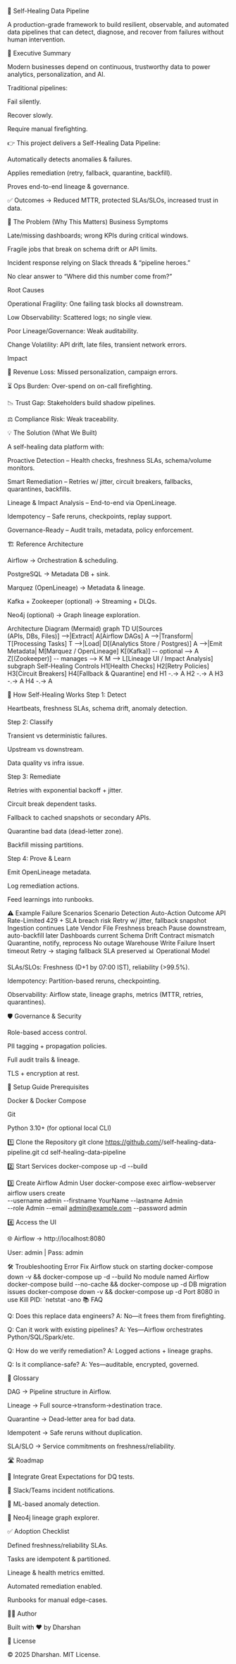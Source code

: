 🔄 Self-Healing Data Pipeline

A production-grade framework to build resilient, observable, and automated data pipelines that can detect, diagnose, and recover from failures without human intervention.

📌 Executive Summary

Modern businesses depend on continuous, trustworthy data to power analytics, personalization, and AI.

Traditional pipelines:

Fail silently.

Recover slowly.

Require manual firefighting.

👉 This project delivers a Self-Healing Data Pipeline:

Automatically detects anomalies & failures.

Applies remediation (retry, fallback, quarantine, backfill).

Proves end-to-end lineage & governance.

✅ Outcomes → Reduced MTTR, protected SLAs/SLOs, increased trust in data.

🚨 The Problem (Why This Matters)
Business Symptoms

Late/missing dashboards; wrong KPIs during critical windows.

Fragile jobs that break on schema drift or API limits.

Incident response relying on Slack threads & “pipeline heroes.”

No clear answer to “Where did this number come from?”

Root Causes

Operational Fragility: One failing task blocks all downstream.

Low Observability: Scattered logs; no single view.

Poor Lineage/Governance: Weak auditability.

Change Volatility: API drift, late files, transient network errors.

Impact

💸 Revenue Loss: Missed personalization, campaign errors.

⏳ Ops Burden: Over-spend on on-call firefighting.

📉 Trust Gap: Stakeholders build shadow pipelines.

⚖️ Compliance Risk: Weak traceability.

💡 The Solution (What We Built)

A self-healing data platform with:

Proactive Detection – Health checks, freshness SLAs, schema/volume monitors.

Smart Remediation – Retries w/ jitter, circuit breakers, fallbacks, quarantines, backfills.

Lineage & Impact Analysis – End-to-end via OpenLineage.

Idempotency – Safe reruns, checkpoints, replay support.

Governance-Ready – Audit trails, metadata, policy enforcement.

🏗️ Reference Architecture

Airflow → Orchestration & scheduling.

PostgreSQL → Metadata DB + sink.

Marquez (OpenLineage) → Metadata & lineage.

Kafka + Zookeeper (optional) → Streaming + DLQs.

Neo4j (optional) → Graph lineage exploration.

Architecture Diagram (Mermaid)
graph TD
  U[Sources<br>(APIs, DBs, Files)] -->|Extract| A[Airflow DAGs]
  A -->|Transform| T[Processing Tasks]
  T -->|Load| D[(Analytics Store / Postgres)]
  A -->|Emit Metadata| M[Marquez / OpenLineage]
  K[(Kafka)] -- optional --> A
  Z[(Zookeeper)] -- manages --> K
  M --> L[Lineage UI / Impact Analysis]
  subgraph Self-Healing Controls
    H1[Health Checks]
    H2[Retry Policies]
    H3[Circuit Breakers]
    H4[Fallback & Quarantine]
  end
  H1 -.-> A
  H2 -.-> A
  H3 -.-> A
  H4 -.-> A

🔄 How Self-Healing Works
Step 1: Detect

Heartbeats, freshness SLAs, schema drift, anomaly detection.

Step 2: Classify

Transient vs deterministic failures.

Upstream vs downstream.

Data quality vs infra issue.

Step 3: Remediate

Retries with exponential backoff + jitter.

Circuit break dependent tasks.

Fallback to cached snapshots or secondary APIs.

Quarantine bad data (dead-letter zone).

Backfill missing partitions.

Step 4: Prove & Learn

Emit OpenLineage metadata.

Log remediation actions.

Feed learnings into runbooks.

⚠️ Example Failure Scenarios
Scenario	Detection	Auto-Action	Outcome
API Rate-Limited	429 + SLA breach risk	Retry w/ jitter, fallback snapshot	Ingestion continues
Late Vendor File	Freshness breach	Pause downstream, auto-backfill later	Dashboards current
Schema Drift	Contract mismatch	Quarantine, notify, reprocess	No outage
Warehouse Write Failure	Insert timeout	Retry → staging fallback	SLA preserved
📊 Operational Model

SLAs/SLOs: Freshness (D+1 by 07:00 IST), reliability (>99.5%).

Idempotency: Partition-based reruns, checkpointing.

Observability: Airflow state, lineage graphs, metrics (MTTR, retries, quarantines).

🛡️ Governance & Security

Role-based access control.

PII tagging + propagation policies.

Full audit trails & lineage.

TLS + encryption at rest.

🚀 Setup Guide
Prerequisites

Docker & Docker Compose

Git

Python 3.10+ (for optional local CLI)

1️⃣ Clone the Repository
git clone https://github.com/<your-username>/self-healing-data-pipeline.git
cd self-healing-data-pipeline

2️⃣ Start Services
docker-compose up -d --build

3️⃣ Create Airflow Admin User
docker-compose exec airflow-webserver airflow users create \
  --username admin --firstname YourName --lastname Admin \
  --role Admin --email admin@example.com --password admin

4️⃣ Access the UI

🌐 Airflow → http://localhost:8080

User: admin | Pass: admin

🛠️ Troubleshooting
Error	Fix
Airflow stuck on starting	docker-compose down -v && docker-compose up -d --build
No module named Airflow	docker-compose build --no-cache && docker-compose up -d
DB migration issues	docker-compose down -v && docker-compose up -d
Port 8080 in use	Kill PID: `netstat -ano
📚 FAQ

Q: Does this replace data engineers?
A: No—it frees them from firefighting.

Q: Can it work with existing pipelines?
A: Yes—Airflow orchestrates Python/SQL/Spark/etc.

Q: How do we verify remediation?
A: Logged actions + lineage graphs.

Q: Is it compliance-safe?
A: Yes—auditable, encrypted, governed.

📖 Glossary

DAG → Pipeline structure in Airflow.

Lineage → Full source→transform→destination trace.

Quarantine → Dead-letter area for bad data.

Idempotent → Safe reruns without duplication.

SLA/SLO → Service commitments on freshness/reliability.

🛣️ Roadmap

🔹 Integrate Great Expectations for DQ tests.

🔹 Slack/Teams incident notifications.

🔹 ML-based anomaly detection.

🔹 Neo4j lineage graph explorer.

✅ Adoption Checklist

 Defined freshness/reliability SLAs.

 Tasks are idempotent & partitioned.

 Lineage & health metrics emitted.

 Automated remediation enabled.

 Runbooks for manual edge-cases.

👨‍💻 Author

Built with ❤️ by Dharshan

📜 License

© 2025 Dharshan. MIT License.
